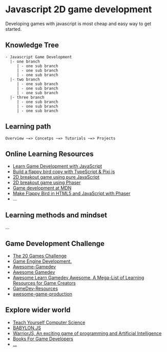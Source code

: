 # Javascript 2D game development

Developing games with javascript is most cheap and easy way to get started.


## Knowledge Tree

```
- Javascript Game Development 
  |- one branch
     | - one sub branch
     | - one sub branch
     | - one sub branch
  |- two branch
     | - one sub branch
     | - one sub branch
     | - one sub branch
  |- three branch
     | - one sub branch
     | - one sub branch
     | - one sub branch
```


## Learning path

```
Overview ~=> Concetps ~=> Tutorials ~=> Projects
```



## Online Learning Resources

- [Learn Game Development with JavaScript](https://www.freecodecamp.org/news/learn-javascript-game-development-full-course)
- [Build a flappy bird copy with TypeScript & Pixi.js](https://davidguandev.medium.com/build-a-flappy-bird-copy-with-typescript-pixi-js-890f5a07931e)
- [2D breakout game using pure JavaScript](https://developer.mozilla.org/en-US/docs/Games/Tutorials/2D_Breakout_game_pure_JavaScript)
- [2D breakout game using Phaser](https://developer.mozilla.org/en-US/docs/Games/Tutorials/2D_breakout_game_Phaser)
- [Game development at MDN](https://developer.mozilla.org/en-US/docs/Games)
- [Make Flappy Bird in HTML5 and JavaScript with Phaser](https://www.lessmilk.com/phaser-game-tutorial/)
- ...

## Learning methods and mindset

...


## Game Development Challenge

- [The 20 Games Challenge](https://20_games_challenge.gitlab.io/challenge/)
- [Game Engine Development.](https://github.com/stevinz/awesome-game-engine-dev)
- [Awesome-Gamedev](https://github.com/FronkonGames/Awesome-Gamedev)
- [Awesome Gamedev](https://github.com/jamtasticgd/awesome-gamedev)
- [Awesome Learn Gamedev Awesome, A Mega-List of Learning Resources for Game Creators](https://github.com/notpresident35/awesome-learn-gamedev)
- [GameDev-Resources](https://github.com/Kavex/GameDev-Resources)
- [awesome-game-production](https://github.com/vhladiienko/awesome-game-production)

## Explore wider world

- [Teach Yourself Computer Science](https://teachyourselfcs.com/)
- [BABYLON.JS](https://www.babylonjs.com/)
- [WarriorJS, An exciting game of programming and Artificial Intelligence](https://github.com/olistic/warriorjs)
- [Books For Game Developers](https://mrelusive.com/books/books.html)
- [...]()